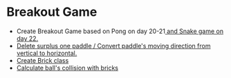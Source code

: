 # Breakout Game

- Create Breakout Game based on Pong on day 20-21<a href="https://blog.naver.com/soboruuu88/222886032365"> and Snake game on day 22<a href="https://blog.naver.com/soboruuu88/222887869861">.
- Delete surplus one paddle / Convert paddle's moving direction from vertical to horizontal.
- Create Brick class
- Calculate ball's collision with bricks
